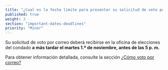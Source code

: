 ```yaml
---
title: "¿Cual es la fecha límite para presentar su solicitud de voto por correo?"
published: true
weight: 3
section: "important-dates-deadlines"
priority: "Minor"
---
```

Su solicitud de voto por correo deberá recibirse en la oficina de elecciones del condado **a más tardar el martes 1.º de noviembre, antes de las 5 p. m.**  
  
Para obtener información detallada, consulte la sección [¿Cómo voto por correo?](#menu-item-vote-by-mail)
